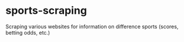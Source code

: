 # sports-scraping
Scraping various websites for information on difference sports (scores, betting odds, etc.)
